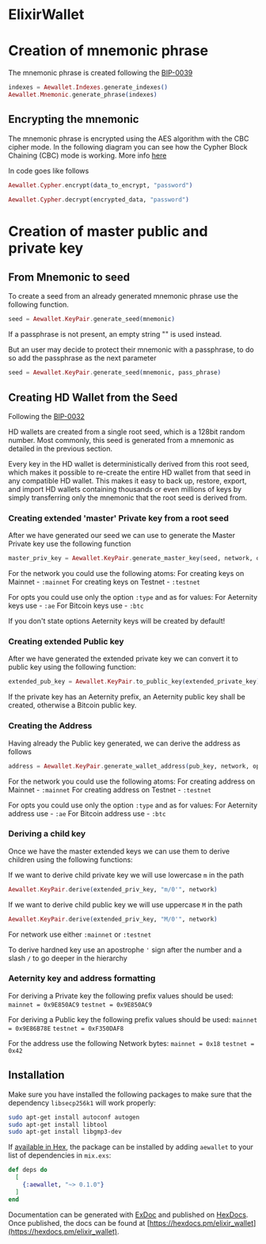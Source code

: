 # ElixirWallet

# Creation of mnemonic phrase
The mnemonic phrase is created following the [BIP-0039](https://github.com/bitcoin/bips/blob/master/bip-0039.mediawiki)

```elixir
indexes = Aewallet.Indexes.generate_indexes()
Aewallet.Mnemonic.generate_phrase(indexes)
```


## Encrypting the mnemonic

The mnemonic phrase is encrypted using the AES algorithm with the CBC cipher mode. In the following diagram you can see how the Cypher Block Chaining (CBC) mode is working. More info [here](https://en.wikipedia.org/wiki/Block_cipher_mode_of_operation#Cipher_Block_Chaining_.28CBC.29)

In code goes like follows

```elixir
Aewallet.Cypher.encrypt(data_to_encrypt, "password")
```

```elixir
Aewallet.Cypher.decrypt(encrypted_data, "password")
```



# Creation of master public and private key

## From Mnemonic to seed


To create a seed from an already generated mnemonic phrase use the following function.
```elixir
seed = Aewallet.KeyPair.generate_seed(mnemonic)
```
If a passphrase is not present, an empty string "" is used instead.

But an user may decide to protect their mnemonic with a passphrase, to do so add the passphrase as the next parameter
```elixir
seed = Aewallet.KeyPair.generate_seed(mnemonic, pass_phrase)
```


## Creating HD Wallet from the Seed
Following the [BIP-0032](https://github.com/bitcoin/bips/blob/master/bip-0032.mediawiki)


HD wallets are created from a single root seed, which is a 128bit random number. Most commonly, this seed is generated from a mnemonic as detailed in the previous section.

Every key in the HD wallet is deterministically derived from this root seed, which makes it possible to re-create the entire HD wallet from that seed in any compatible HD wallet. This makes it easy to back up, restore, export, and import HD wallets containing thousands or even millions of keys by simply transferring only the mnemonic that the root seed is derived from.


### Creating extended 'master' Private key from a root seed

After we have generated our seed we can use to generate the Master Private key use the following function

```elixir
master_priv_key = Aewallet.KeyPair.generate_master_key(seed, network, opts)
```

For the network you could use the following atoms:
For creating keys on Mainnet - `:mainnet`
For creating keys on Testnet - `:testnet`

For opts you could use only the option `:type` and as for values:
For Aeternity keys use - `:ae`
For Bitcoin keys use   - `:btc`

If you don't state options Aeternity keys will be created by default!


### Creating extended Public key

After we have generated the extended private key we can convert it to public key using the following function:
```elixir
extended_pub_key = Aewallet.KeyPair.to_public_key(extended_private_key)
```

If the private key has an Aeternity prefix, an Aeternity public key shall be created, otherwise a Bitcoin public key.


### Creating the Address

Having already the Public key generated, we can derive the address as follows
```elixir
address = Aewallet.KeyPair.generate_wallet_address(pub_key, network, opts)
```

For the network you could use the following atoms:
For creating address on Mainnet - `:mainnet`
For creating address on Testnet - `:testnet`

For opts you could use only the option `:type` and as for values:
For Aeternity address use - `:ae`
For Bitcoin address use - `:btc`

### Deriving a child key

Once we have the master extended keys we can use them to derive children using the following functions:

If we want to derive child private key we will use lowercase `m` in the path
```elixir
Aewallet.KeyPair.derive(extended_priv_key, "m/0'", network)
```

If we want to derive child public key we will use uppercase `M` in the path
```elixir
Aewallet.KeyPair.derive(extended_priv_key, "M/0'", network)
```

For network use either `:mainnet` or `:testnet`

To derive hardned key use an apostrophe `'` sign after the number and a slash `/` to go deeper in the hierarchy


### Aeternity key and address formatting

For deriving a Private key the following prefix values should be used:
`mainnet = 0x9E850AC9`
`testnet = 0x9E850AC9`

For deriving a Public key the following prefix values should be used:
`mainnet = 0x9E86B78E`
`testnet = 0xF350DAF8`

For the address use the following Network bytes:
`mainnet = 0x18`
`testnet = 0x42`




## Installation

Make sure you have installed the following packages to make sure that the dependency `libsecp256k1` will work properly:
```bash
sudo apt-get install autoconf autogen
sudo apt-get install libtool
sudo apt-get install libgmp3-dev
```

If [available in Hex](https://hex.pm/docs/publish), the package can be installed
by adding `aewallet` to your list of dependencies in `mix.exs`:

```elixir
def deps do
  [
    {:aewallet, "~> 0.1.0"}
  ]
end
```

Documentation can be generated with [ExDoc](https://github.com/elixir-lang/ex_doc)
and published on [HexDocs](https://hexdocs.pm). Once published, the docs can
be found at [https://hexdocs.pm/elixir_wallet](https://hexdocs.pm/elixir_wallet).
